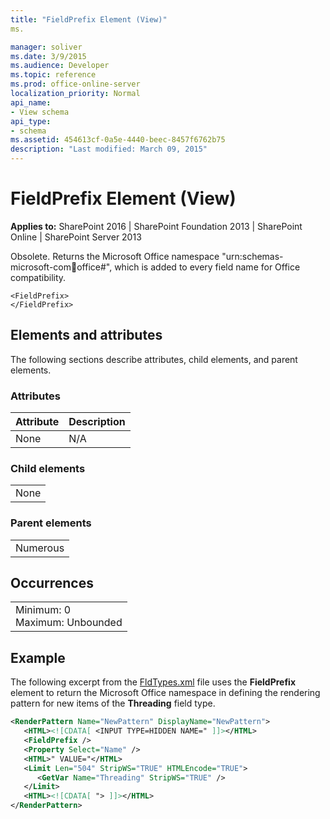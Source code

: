 ```yaml
---
title: "FieldPrefix Element (View)"
ms.

manager: soliver
ms.date: 3/9/2015
ms.audience: Developer
ms.topic: reference
ms.prod: office-online-server
localization_priority: Normal
api_name:
- View schema
api_type:
- schema
ms.assetid: 454613cf-0a5e-4440-beec-8457f6762b75
description: "Last modified: March 09, 2015"
---
```


# FieldPrefix Element (View)

 
  
 **Applies to:** SharePoint 2016 | SharePoint Foundation 2013 | SharePoint Online | SharePoint Server 2013
  
Obsolete. Returns the Microsoft Office namespace "urn:schemas-microsoft-com:office:office#", which is added to every field name for Office compatibility.
  
```
<FieldPrefix>
</FieldPrefix>
```

## Elements and attributes

The following sections describe attributes, child elements, and parent elements.

### Attributes

|**Attribute**|**Description**|
|:-----|:-----|
|None  <br/> |N/A  <br/> |
   
### Child elements

||
|:-----|
|None |
   
### Parent elements

||
|:-----|
|Numerous |
   
## Occurrences

||
|:-----|
|Minimum: 0  <br/> Maximum: Unbounded  <br/> |
   
## Example

The following excerpt from the [FldTypes.xml](http://msdn.microsoft.com/library/8f8db866-03f8-4001-aae3-4c4102a7aed6%28Office.15%29.aspx) file uses the **FieldPrefix** element to return the Microsoft Office namespace in defining the rendering pattern for new items of the **Threading** field type. 
  
```XML
<RenderPattern Name="NewPattern" DisplayName="NewPattern">
   <HTML><![CDATA[ <INPUT TYPE=HIDDEN NAME=" ]]></HTML>
   <FieldPrefix />
   <Property Select="Name" />
   <HTML>" VALUE="</HTML>
   <Limit Len="504" StripWS="TRUE" HTMLEncode="TRUE">
      <GetVar Name="Threading" StripWS="TRUE" />
   </Limit>
   <HTML><![CDATA[ "> ]]></HTML>
</RenderPattern>
```


